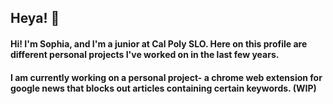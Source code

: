 ## Heya! 👋

#### Hi! I'm Sophia, and I'm a junior at Cal Poly SLO. Here on this profile are different personal projects I've worked on in the last few years.

#### I am currently working on a personal project- a chrome web extension for google news that blocks out articles containing certain keywords. (WIP)

<!--#### 🤩 Currently learning and developing an app...-->

<!--
**soramicha/soramicha** is a ✨ _special_ ✨ repository because its `README.md` (this file) appears on your GitHub profile.

Here are some ideas to get you started:

- 🔭 I’m currently working on ...
- 🌱 I’m currently learning ...
- 👯 I’m looking to collaborate on ...
- 🤔 I’m looking for help with ...
- 💬 Ask me about ...
- 📫 How to reach me: ...
- 😄 Pronouns: ...
- ⚡ Fun fact: ...
-->
